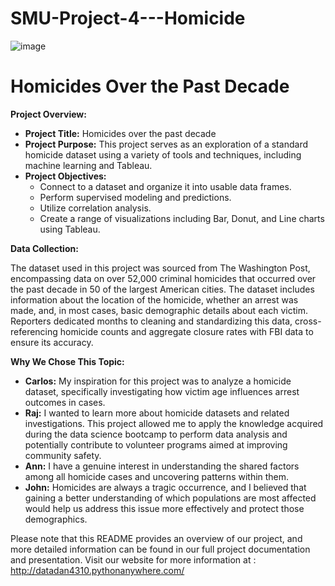 # SMU-Project-4---Homicide

![image](https://github.com/AnnLy2023/SMU-Project-4---Homicide/assets/129100456/e9eb0b93-3a0e-4269-991c-7cd868012373)

# Homicides Over the Past Decade

**Project Overview:**

- **Project Title:** Homicides over the past decade
- **Project Purpose:** This project serves as an exploration of a standard homicide dataset using a variety of tools and techniques, including machine learning and Tableau.
- **Project Objectives:** 
  - Connect to a dataset and organize it into usable data frames.
  - Perform supervised modeling and predictions.
  - Utilize correlation analysis.
  - Create a range of visualizations including Bar, Donut, and Line charts using Tableau.
  
**Data Collection:**

The dataset used in this project was sourced from The Washington Post, encompassing data on over 52,000 criminal homicides that occurred over the past decade in 50 of the largest American cities. The dataset includes information about the location of the homicide, whether an arrest was made, and, in most cases, basic demographic details about each victim. Reporters dedicated months to cleaning and standardizing this data, cross-referencing homicide counts and aggregate closure rates with FBI data to ensure its accuracy.

**Why We Chose This Topic:**

- **Carlos:** My inspiration for this project was to analyze a homicide dataset, specifically investigating how victim age influences arrest outcomes in cases.
- **Raj:** I wanted to learn more about homicide datasets and related investigations. This project allowed me to apply the knowledge acquired during the data science bootcamp to perform data analysis and potentially contribute to volunteer programs aimed at improving community safety.
- **Ann:** I have a genuine interest in understanding the shared factors among all homicide cases and uncovering patterns within them.
- **John:** Homicides are always a tragic occurrence, and I believed that gaining a better understanding of which populations are most affected would help us address this issue more effectively and protect those demographics.

Please note that this README provides an overview of our project, and more detailed information can be found in our full project documentation and presentation.
Visit our website for more information at : http://datadan4310.pythonanywhere.com/

